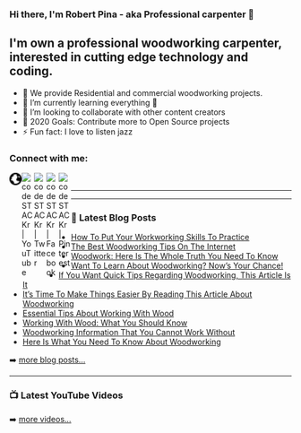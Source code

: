<!--
**woodworking-rob/woodworking-rob** is a ✨ _special_ ✨ repository because its `README.md` (this file) appears on your GitHub profile.

Here are some ideas to get you started:

- 🔭 We provide Residential and commercial woodworking projects.
- 🌱 I’m currently learning everything.
- 👯 I’m looking to collaborate with other content creators.
- 🤔 I’m looking for help with ...
- 💬 Ask me about ...
- 📫 How to reach me: ...
- 😄 Pronouns: ...
- ⚡ Fun fact: ...
-->



### Hi there, I'm Robert Pina - aka Professional carpenter 👋
## I'm own a professional woodworking carpenter, interested in cutting edge technology and coding.

- 🔭 We provide Residential and commercial woodworking projects.
- 🌱 I’m currently learning everything 🤣
- 👯 I’m looking to collaborate with other content creators
- 💬 2020 Goals: Contribute more to Open Source projects
- ⚡ Fun fact: I love to listen jazz


### Connect with me:

[<img align="left" alt="codeSTACKr.com" width="22px" src="https://raw.githubusercontent.com/iconic/open-iconic/master/svg/globe.svg" />][website]
[<img align="left" alt="codeSTACKr | YouTube" width="22px" src="https://cdn.jsdelivr.net/npm/simple-icons@v3/icons/youtube.svg" />][youtube]
[<img align="left" alt="codeSTACKr | Twitter" width="22px" src="https://cdn.jsdelivr.net/npm/simple-icons@v3/icons/twitter.svg" />][twitter]
[<img align="left" alt="codeSTACKr | Facebook" width="22px" src="https://cdn.jsdelivr.net/npm/simple-icons@v3/icons/facebook.svg" />][facebook]
[<img align="left" alt="codeSTACKr | Pinterest" width="22px" src="https://cdn.jsdelivr.net/npm/simple-icons@v3/icons/pinterest.svg" />][pinterest]

<br />

---

---

### 📕 Latest Blog Posts

<!-- BLOG-POST-LIST:START -->
- [How To Put Your Workworking Skills To Practice](https://www.woodworkcenter.com/how-to-put-your-workworking-skills-to-practice-2/)
- [The Best Woodworking Tips On The Internet](https://www.woodworkcenter.com/the-best-woodworking-tips-on-the-internet-2/)
- [Woodwork: Here Is The Whole Truth You Need To Know](https://www.woodworkcenter.com/woodwork-here-is-the-whole-truth-you-need-to-know-2/)
- [Want To Learn About Woodworking? Now’s Your Chance!](https://www.woodworkcenter.com/want-to-learn-about-woodworking-nows-your-chance-4/)
- [If You Want Quick Tips Regarding Woodworking, This Article Is It](https://www.woodworkcenter.com/if-you-want-quick-tips-regarding-woodworking-this-article-is-it-3/)
- [It’s Time To Make Things Easier By Reading This Article About Woodworking](https://www.woodworkcenter.com/its-time-to-make-things-easier-by-reading-this-article-about-woodworking-2/)
- [Essential Tips About Working With Wood](https://www.woodworkcenter.com/essential-tips-about-working-with-wood-4/)
- [Working With Wood: What You Should Know](https://www.woodworkcenter.com/working-with-wood-what-you-should-know-2/)
- [Woodworking Information That You Cannot Work Without](https://www.woodworkcenter.com/woodworking-information-that-you-cannot-work-without/)
- [Here Is What You Need To Know About Woodworking](https://www.woodworkcenter.com/here-is-what-you-need-to-know-about-woodworking/)
<!-- BLOG-POST-LIST:END -->

➡️ [more blog posts...](https://www.woodworkcenter.com)

---

### 📺 Latest YouTube Videos
➡️ [more videos...](https://www.youtube.com/channel/UC_ZbjWiZQVpodGs4IdTFr4Q)


[website]: https://www.woodworkcenter.com
[twitter]: https://twitter.com/Woodworking_Rob
[youtube]: https://www.youtube.com/channel/UC_ZbjWiZQVpodGs4IdTFr4Q
[facebook]: https://www.facebook.com/Woodworking-100258031964332
[pinterest]: https://www.pinterest.com/Woodworking_Rob
